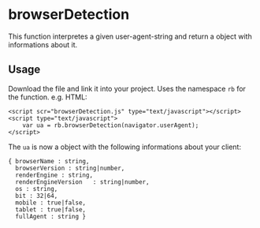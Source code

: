 browserDetection
================
This function interpretes a given user-agent-string and return a object with informations about it.


Usage
-----
Download the file and link it into your project. Uses the namespace `rb` for the function.
e.g. HTML:

    <script scr="browserDetection.js" type="text/javascript"></script>
    <script type="text/javascript">
        var ua = rb.browserDetection(navigator.userAgent);
    </script>

The `ua` is now a object with the following informations about your client:

    { browserName : string,
      browserVersion : string|number,
      renderEngine : string,
      renderEngineVersion	: string|number,
      os : string,
      bit : 32|64,
      mobile : true|false,
      tablet : true|false,
      fullAgent : string }
